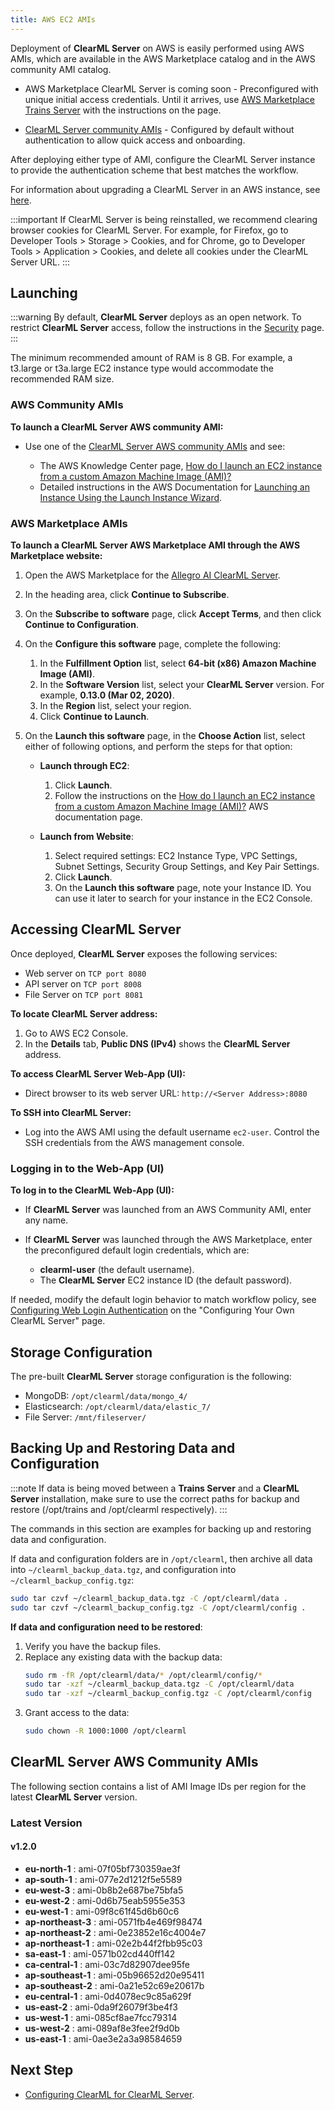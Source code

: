 ```yaml
---
title: AWS EC2 AMIs
---
```


Deployment of **ClearML Server** on AWS is easily performed using AWS AMIs, which are available in the AWS Marketplace catalog 
and in the AWS community AMI catalog.

* AWS Marketplace ClearML Server is coming soon - Preconfigured with unique initial access credentials. Until it arrives, 
  use [AWS Marketplace Trains Server](https://aws.amazon.com/marketplace/pp/B085D8W5NM) with the instructions on the page.

* [ClearML Server community AMIs](#clearml-server-aws-community-amis) - Configured by default without authentication to allow quick access and onboarding.

After deploying either type of AMI, configure the ClearML Server instance to provide the authentication scheme that 
best matches the workflow.

For information about upgrading a ClearML Server in an AWS instance, see [here](upgrade_server_aws_ec2_ami.md).

:::important
If ClearML Server is being reinstalled, we recommend clearing browser cookies for ClearML Server. For example, 
for Firefox, go to Developer Tools > Storage > Cookies, and for Chrome, go to Developer Tools > Application > Cookies,
and delete all cookies under the ClearML Server URL.
:::

## Launching

:::warning
By default, **ClearML Server** deploys as an open network. To restrict **ClearML Server** access, follow the instructions 
in the [Security](clearml_server_security.md) page.
:::

The minimum recommended amount of RAM is 8 GB. For example, a t3.large or t3a.large EC2 instance type would accommodate the recommended RAM size.


### AWS Community AMIs

**To launch a ClearML Server AWS community AMI:**

* Use one of the [ClearML Server AWS community AMIs](#clearml-server-aws-community-amis) and see:

    * The AWS Knowledge Center page, [How do I launch an EC2 instance from a custom Amazon Machine Image (AMI)?](https://aws.amazon.com/premiumsupport/knowledge-center/launch-instance-custom-ami/)
    * Detailed instructions in the AWS Documentation for [Launching an Instance Using the Launch Instance Wizard](https://docs.aws.amazon.com/AWSEC2/latest/UserGuide/launching-instance.html).

### AWS Marketplace AMIs

**To launch a ClearML Server AWS Marketplace AMI through the AWS Marketplace website:** 

1. Open the AWS Marketplace for the [Allegro AI ClearML Server](https://aws.amazon.com/marketplace/pp/B085D8W5NM).
1. In the heading area, click **Continue to Subscribe**.
1. On the **Subscribe to software** page, click **Accept Terms**, and then click **Continue to Configuration**.
1. On the **Configure this software** page, complete the following:

    1. In the **Fulfillment Option** list, select **64-bit (x86) Amazon Machine Image (AMI)**.
    1. In the **Software Version** list, select your **ClearML Server** version. For example, **0.13.0 (Mar 02, 2020)**.
    1. In the **Region** list, select your region.
    1. Click **Continue to Launch**.

1. On the **Launch this software** page, in the **Choose Action** list, select either of following options, and perform the steps for that option:

    * **Launch through EC2**:
    
        1. Click **Launch**.
        1. Follow the instructions on the [How do I launch an EC2 instance from a custom Amazon Machine Image (AMI)?](https://aws.amazon.com/premiumsupport/knowledge-center/launch-instance-custom-ami/) AWS documentation page.

    * **Launch from Website**:
    
        1. Select required settings: EC2 Instance Type, VPC Settings, Subnet Settings, Security Group Settings, and Key Pair Settings.
        1. Click **Launch**.
        1. On the **Launch this software** page, note your Instance ID. You can use it later to search for your instance in the EC2 Console.

## Accessing ClearML Server

Once deployed, **ClearML Server** exposes the following services:

* Web server on `TCP port 8080`
* API server on `TCP port 8008`
* File Server on `TCP port 8081`

**To locate **ClearML Server** address:**

1. Go to AWS EC2 Console.
1. In the **Details** tab, **Public DNS (IPv4)** shows the **ClearML Server** address.

**To access **ClearML Server** Web-App (UI):**

* Direct browser to its web server URL: `http://<Server Address>:8080`

**To SSH into ClearML Server:**

* Log into the AWS AMI using the default username `ec2-user`. Control the SSH credentials from the AWS management console.

### Logging in to the Web-App (UI)

**To log in to the **ClearML** Web-App (UI):**

* If **ClearML Server** was launched from an AWS Community AMI, enter any name.
* If **ClearML Server** was launched through the AWS Marketplace, enter the preconfigured default login credentials, which 
  are:

    * **clearml-user** (the default username).
    * The **ClearML Server** EC2 instance ID (the default password).

If needed, modify the default login behavior to match workflow policy, see [Configuring Web Login Authentication](clearml_server_config.md#web-login-authentication) 
on the "Configuring Your Own ClearML Server" page.

## Storage Configuration

The pre-built **ClearML Server** storage configuration is the following:

* MongoDB: `/opt/clearml/data/mongo_4/`
* Elasticsearch: `/opt/clearml/data/elastic_7/`
* File Server: `/mnt/fileserver/`


## Backing Up and Restoring Data and Configuration

:::note
If data is being moved between a **Trains Server** and a **ClearML Server** installation, make sure to use the correct paths 
for backup and restore (/opt/trains and /opt/clearml respectively).
:::

The commands in this section are examples for backing up and restoring data and configuration.

If data and configuration folders are in `/opt/clearml`, then archive all data into `~/clearml_backup_data.tgz`, and 
configuration into `~/clearml_backup_config.tgz`:

```bash
sudo tar czvf ~/clearml_backup_data.tgz -C /opt/clearml/data .
sudo tar czvf ~/clearml_backup_config.tgz -C /opt/clearml/config .
```

**If data and configuration need to be restored**:

1. Verify you have the backup files.
1. Replace any existing data with the backup data:
   ```bash
   sudo rm -fR /opt/clearml/data/* /opt/clearml/config/*
   sudo tar -xzf ~/clearml_backup_data.tgz -C /opt/clearml/data
   sudo tar -xzf ~/clearml_backup_config.tgz -C /opt/clearml/config
   ```
1. Grant access to the data:
   ```bash
   sudo chown -R 1000:1000 /opt/clearml
   ```
        

## ClearML Server AWS Community AMIs

The following section contains a list of AMI Image IDs per region for the latest **ClearML Server** version.



### Latest Version

#### v1.2.0

* **eu-north-1** : ami-07f05bf730359ae3f 
* **ap-south-1** : ami-077e2d1212f5e5589 
* **eu-west-3** : ami-0b8b2e687be75bfa5 
* **eu-west-2** : ami-0d6b75eab5955e353 
* **eu-west-1** : ami-09f8c61f45d6b60c6 
* **ap-northeast-3** : ami-0571fb4e469f98474 
* **ap-northeast-2** : ami-0e23852e16c4004e7 
* **ap-northeast-1** : ami-02e2b44f2fbb95c03 
* **sa-east-1** : ami-0571b02cd440ff142 
* **ca-central-1** : ami-03c7d82907dee95fe 
* **ap-southeast-1** : ami-05b96652d20e95411 
* **ap-southeast-2** : ami-0a21e52c69e20617b 
* **eu-central-1** : ami-0d4078ec9c85a629f 
* **us-east-2** : ami-0da9f26079f3be4f3 
* **us-west-1** : ami-085cf8ae7fcc79314 
* **us-west-2** : ami-089af8e3fee2f9d0b 
* **us-east-1** : ami-0ae3e2a3a98584659 

## Next Step

* [Configuring ClearML for ClearML Server](clearml_config_for_clearml_server.md).
